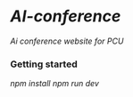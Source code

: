 # *AI-conference*

*Ai conference website for PCU* 

### Getting started

*npm install*
*npm run dev*